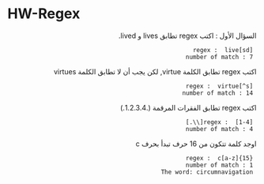 ﻿# HW-Regex

<div dir=rtl>
 السؤال الأول : اكتب regex تطابق lives و lived.

	 regex :  live[sd]
	 number of match : 7
  </div><div dir=rtl>
اكتب regex تطابق الكلمة virtue, لكن يجب أن لا تطابق الكلمة virtues
 
	 regex :  virtue[^s]
	 number of match : 14
  </div> <div dir=rtl>
  اكتب regex تطابق الفقرات المرقمة (.1.2.3.4.)

	 regex :  [1-4][\\.]
	 number of match : 4 
  </div><div dir=rtl>
اوجد كلمة تتكون من 16 حرف تبدأ بحرف c

	 regex :  c[a-z]{15}
	 number of match : 1 
	 The word: circumnavigation
  </div>
